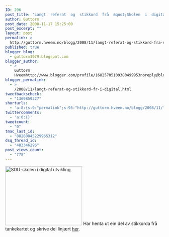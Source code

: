 ```yaml
---
ID: 296
post_title: 'Langt  referat  og  stikkord  frå  &quot;Skolen  i  digital  utvikling&quot;'
author: Guttorm
post_date: 2008-11-17 15:25:00
post_excerpt: ""
layout: post
permalink: >
  http://guttorm.hveem.no/blogg/2008/11/langt-referat-og-stikkord-fra-skolen-i-digital-utvikling/
published: true
blogger_blog:
  - guttorm1979.blogspot.com
blogger_author:
  - >
    Guttorm
    Hveemhttp://www.blogger.com/profile/16825705109380499953noreply@blogger.com
blogger_permalink:
  - >
    /2008/11/langt-referat-og-stikkord-fr-i-digital.html
tweetbackscheck:
  - "1309859227"
shorturls:
  - 'a:8:{s:9:"permalink";s:95:"http://guttorm.hveem.no/blogg/2008/11/langt-referat-og-stikkord-fra-skolen-i-digital-utvikling/";s:7:"tinyurl";s:25:"http://tinyurl.com/a3hh8y";s:4:"isgd";s:17:"http://is.gd/gHVy";s:5:"bitly";s:18:"http://bit.ly/7mna";s:5:"snipr";s:22:"http://snipr.com/ah5pa";s:5:"snurl";s:22:"http://snurl.com/ah5pa";s:7:"snipurl";s:24:"http://snipurl.com/ah5pa";s:4:"trim";s:17:"http://tr.im/bd1w";}'
twittercomments:
  - 'a:0:{}'
tweetcount:
  - "0"
tmac_last_id:
  - "88260845229965312"
dsq_thread_id:
  - "483346296"
post_views_count:
  - "778"
---
```

<p><a href="http://guttorm.hveem.no/blogg/bilder/LangtreferatogstikkordfrSkolenidigitalut_D72E/SDUskolenidigitalutvikling.jpg"><img style="border-top-width: 0px; border-left-width: 0px; border-bottom-width: 0px; border-right-width: 0px" height="188" alt="SDU-skolen i digital utvikling" src="http://guttorm.hveem.no/blogg/bilder/LangtreferatogstikkordfrSkolenidigitalut_D72E/SDUskolenidigitalutvikling_thumb.jpg" width="244" border="0" /></a> Har henta ut ein del av stikkorda fr&#229; tankekartet og skrive dei linj&#230;rt <a href="http://guttorm.hveem.no/kurs/sdu08-ref.pdf" target="_blank">her</a>.</p>